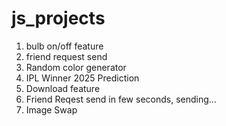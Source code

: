 # js_projects

1. bulb on/off feature
2. friend request send
3. Random color generator
4. IPL Winner 2025 Prediction
5. Download feature
6. Friend Reqest send in few seconds, sending...
7. Image Swap